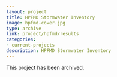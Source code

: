 ```yaml
---
layout: project
title: HPFMD Stormwater Inventory
image: hpfmd-cover.jpg
type: archive
link: project/hpfmd/results
categories:
- current-projects
description: HPFMD Stormwater Inventory
---
```

This project has been archived.
